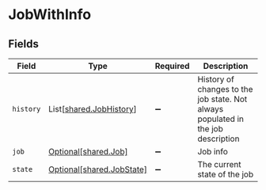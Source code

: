 # JobWithInfo


## Fields

| Field                                                                            | Type                                                                             | Required                                                                         | Description                                                                      |
| -------------------------------------------------------------------------------- | -------------------------------------------------------------------------------- | -------------------------------------------------------------------------------- | -------------------------------------------------------------------------------- |
| `history`                                                                        | List[[shared.JobHistory](../../models/shared/jobhistory.md)]                     | :heavy_minus_sign:                                                               | History of changes to the job state. Not always populated in the job description |
| `job`                                                                            | [Optional[shared.Job]](../../models/shared/job.md)                               | :heavy_minus_sign:                                                               | Job info                                                                         |
| `state`                                                                          | [Optional[shared.JobState]](../../models/shared/jobstate.md)                     | :heavy_minus_sign:                                                               | The current state of the job                                                     |